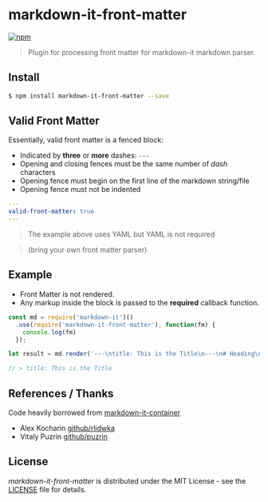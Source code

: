 # markdown-it-front-matter
 
[![npm](https://badge.fury.io/js/markdown-it-front-matter.svg)](https://badge.fury.io/js/markdown-it-front-matter)

> Plugin for processing front matter for markdown-it markdown parser.

## Install

```sh
$ npm install markdown-it-front-matter --save
```

## Valid Front Matter

Essentially, valid front matter is a fenced block:

* Indicated by **three** or **more** dashes: `---`
* Opening and closing fences must be the same number of *dash* characters
* Opening fence must begin on the first line of the markdown string/file
* Opening fence must not be indented

```yaml
---
valid-front-matter: true
---
```

> The example above uses YAML but YAML is not required

> (bring your own front matter parser)


## Example

* Front Matter is not rendered.
* Any markup inside the block is passed to the **required** callback function.

```javascript
const md = require('markdown-it')()
  .use(require('markdown-it-front-matter'), function(fm) {
    console.log(fm)
  });

let result = md.render('---\ntitle: This is the Title\n---\n# Heading\n----\nsome text');

// > title: This is the Title
```

## References / Thanks

Code heavily borrowed from [markdown-it-container](https://github.com/markdown-it/markdown-it-container)

* Alex Kocharin [github/rlidwka](https://github.com/rlidwka)
* Vitaly Puzrin [github/puzrin](https://github.com/puzrin)

## License

_markdown-it-front-matter_ is distributed under the MIT License - see the [LICENSE](LICENSE) file for details.
